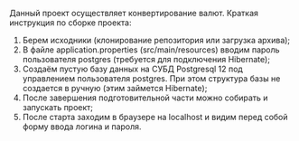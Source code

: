 Данный проект осуществляет конвертирование валют.
Краткая инструкция по сборке проекта:
  1. Берем исходники (клонирование репозитория или загрузка архива);
  2. В файле application.properties (src/main/resourсes) вводим пароль пользователя postgres (требуется для подключения Hibernate);
  3. Создаём пустую базу данных на СУБД Postgresql 12 под управлением пользователя postgres. При этом структура базы не создается в ручную (этим займется Hibernate);
  4. После завершения подготовительной части можно собирать и запускать проект;
  5. После старта заходим в браузере на localhost и видим перед собой форму ввода логина и пароля.
